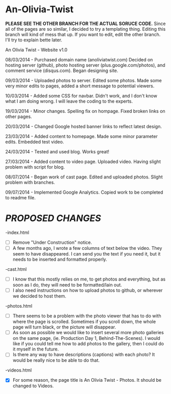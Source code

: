 An-Olivia-Twist
===============
**PLEASE SEE THE OTHER BRANCH FOR THE ACTUAL SORUCE CODE.** Since all of the pages are so similar, I decided to try a templating thing. Editing this branch will kind of mess that up. If you want to edit, edit the other branch. I'll try to explain bette later.

An Olivia Twist - Website v1.0

08/03/2014 - Purchased domain name (anoliviatwist.com) Decided on hosting server (github), 
photo hosting server (plus.google.com/photos), and comment service (disqus.com). Began designing site.

09/03/2014 - Uploaded photos to server. Edited some photos. Made some very minor edits to pages,
added a short message to potential viewers.

10/03/2014 - Added some CSS for navbar. Didn't work, and I don't know what I am doing wrong. I will leave the coding to the experts.

19/03/2014 - Minor changes. Spelling fix on hompage. Fixed broken links on other pages.

20/03/2014 - Changed Google hosted banner links to reflect latest design.

23/03/2014 - Added content to homepage. Made some minor parameter edits. Embedded test video.

24/03/2014 - Tested and used blog. Works great!

27/03/2014 - Added content to video page. Uploaded video. Having slight problem with script for blog.

08/07/2014 - Began work of cast page. Edited and uploaded photos. Slight problem with branches.

09/07/2014 - Implemented Google Analytics. Copied work to be completed to readme file.

***PROPOSED CHANGES***
======================
-index.html
   -  [ ] Remove "Under Construction" notice.
   -  [ ] A few months ago, I wrote a few columns of text below the video. They seem to have disappeared. I can send you the text if you need it, but it needs to be inserted and formatted properly.

-cast.html
   -  [ ] I know that this mostly relies on me, to get photos and everything, but as soon as I do, they will need to be formatted/lain out.
   -  [ ] I also need instructions on how to upload photos to github, or wherever we decided to host them.

-photos.html
   -  [ ] There seems to be a problem with the photo viewer that has to do with where the page is scrolled. Sometimes if you scroll down, the whole page will turn black, or the picture will disappear.
   - [ ]  As soon as possible we would like to insert several more photo galleries on the same page, (ie. Production Day 1, Behind-The-Scenes). I would like if you could tell me how to add photos to the gallery, then I could do it myself in the future.
   -  [ ] Is there any way to have descriptions (captions) with each photo? It would be really nice to be able to do that.
 
-videos.html
   - [x] For some reason, the page title is An Olivia Twist - Photos. It should be changed to Videos.
